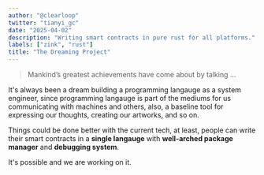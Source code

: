 ```yaml
---
author: "@clearloop"
twitter: "tianyi_gc"
date: "2025-04-02"
description: "Writing smart contracts in pure rust for all platforms."
labels: ["zink", "rust"]
title: "The Dreaming Project"
---
```


> Mankind’s greatest achievements have come about by talking ...

It's always been a dream building a programming langauge as a system engineer, since programming
langauge is part of the mediums for us communicating with machines and others, also, a baseline
tool for expressing our thoughts, creating our artworks, and so on.

Things could be done better with the current tech, at least, people can write their smart contracts
in a **single langauge** with **well-arched package manager** and **debugging system**.

It's possible and we are working on it.
